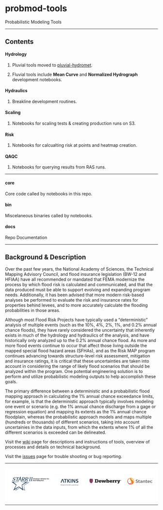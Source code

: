 # probmod-tools
Probabilistic Modeling Tools

---

## Contents
 
#### Hydrology

 1. Pluvial tools moved to [pluvial-hydromet](https://github.com/Dewberry/pfra-hydromet).

 2. Fluvial tools include __Mean Curve__ and __Normalized Hydrograph__ development notebooks.
 
#### Hydraulics

 1. Breakline development routines. 

#### Scaling

 1. Notebooks for scaling tests & creating production runs on S3.

#### Risk

 1. Notebooks for calcualting risk at points and heatmap creation. 


#### QAQC

 1. Notebooks for querying results from RAS runs. 

---

#### core

Core code called by notebooks in this repo.
 
#### bin

Miscelaneous binaries called by notebooks.
 
#### docs
Repo Documentation

---


## Background & Description

Over the past few years, the National Academy of Sciences, the Technical Mapping Advisory Council, and flood insurance legislation (BW-12 and HFIAA) have all recommended or mandated that FEMA modernize the process by which flood risk is calculated and communicated, and that the data produced must be able to support evolving and expanding program needs.  Additionally, it has been advised that more modern risk-based analyses be performed to evaluate the risk and insurance rates for properties behind levees, and to more accurately calculate the flooding probabilities in those areas.

Although most Flood Risk Projects have typically used a “deterministic” analysis of multiple events (such as the 10%, 4%, 2%, 1%, and 0.2% annual chance floods), they have rarely considered the uncertainty that inherently exists in much of the hydrology and hydraulics of the analysis, and have historically only analyzed up to the 0.2% annual chance flood.  As more and more flood events continue to occur that affect those living outside the mapped special flood hazard areas (SFHAs), and as the Risk MAP program continues advancing towards structure-level risk assessment, mitigation and insurance ratings, it is critical that these uncertainties are taken into account in considering the range of likely flood scenarios that should be analyzed within the program.  One potential engineering solution is to perform and utilize probabilistic modeling outputs to help accomplish these goals.

The primary difference between a deterministic and a probabilistic flood mapping approach in calculating the 1% annual chance exceedance limits, for example, is that the deterministic approach typically involves modeling one event or scenario (e.g. the 1% annual chance discharge from a gage or regression equation) and mapping its extents as the 1% annual chance floodplain, whereas the probabilistic approach models and maps multiple (hundreds or thousands) of different scenarios, taking into account uncertainies in the data inputs, from which the extents where 1% of all the different scenarios is exceeded can be delineated.

Visit the [wiki](https://github.com/Dewberry/probmod-tools/wiki) page for descriptions and instructions of tools, overview of processes and details on technical background.

Visit the [issues](https://github.com/Dewberry/probmod-tools/issues) page for trouble shooting or bug reporting.

---

<img src="docs/images/starrII_logos.PNG" alt="drawing" width="700px" align='center'/>

---